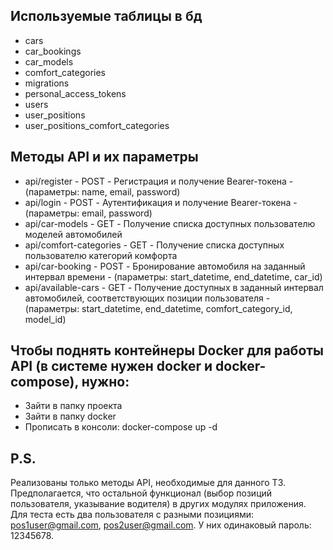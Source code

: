 ## Используемые таблицы в бд
- cars
- car_bookings
- car_models
- comfort_categories
- migrations
- personal_access_tokens
- users
- user_positions
- user_positions_comfort_categories

## Методы API и их параметры
- api/register - POST - Регистрация и получение Bearer-токена - (параметры: name, email, password)
- api/login - POST - Аутентификация и получение Bearer-токена - (параметры: email, password)
- api/car-models - GET - Получение списка доступных пользователю моделей автомобилей
- api/comfort-categories - GET - Получение списка доступных пользователю категорий комфорта
- api/car-booking - POST - Бронирование автомобиля на заданный интервал времени - (параметры: start_datetime, end_datetime, car_id)
- api/available-cars - GET - Получение доступных в заданный интервал автомобилей, соответствующих позиции пользователя - (параметры: start_datetime, end_datetime, comfort_category_id, model_id)

## Чтобы поднять контейнеры Docker для работы API (в системе нужен docker и docker-compose), нужно:
- Зайти в папку проекта
- Зайти в папку docker
- Прописать в консоли: docker-compose up -d

## P.S.
Реализованы только методы API, необходимые для данного ТЗ. Предполагается, что остальной функционал (выбор позиций пользователя, указывание водителя) в других модулях приложения. Для теста есть два пользователя с разными позициями: pos1user@gmail.com, pos2user@gmail.com. У них одинаковый пароль: 12345678.